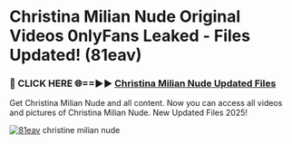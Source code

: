 # Christina Milian Nude Original Videos 0nlyFans Leaked - Files Updated! (81eav)

<h3>🔴 CLICK HERE 🌐==►► <a href="https://tinyurl.com/yc6ubb5a" rel="nofollow">Christina Milian Nude Updated Files</a></h3>

Get Christina Milian Nude and all content. Now you can access all videos and pictures of Christina Milian Nude. New Updated Files 2025!

[![81eav](https://i.imgur.com/7eu0CRL.gif)](https://tinyurl.com/yc6ubb5a)
christine milian nude
